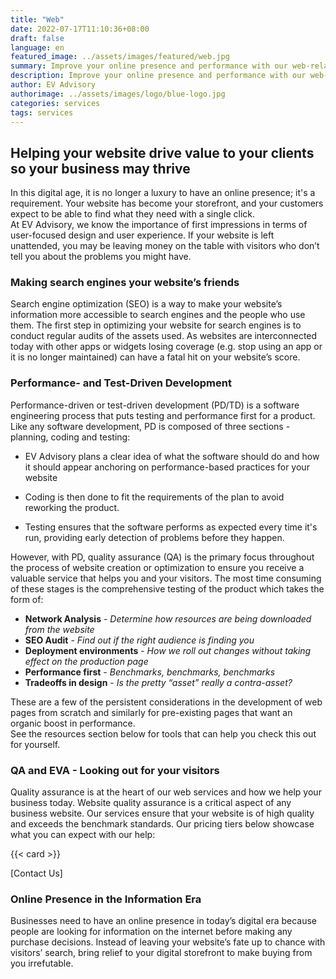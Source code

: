 ```yaml
---
title: "Web"
date: 2022-07-17T11:10:36+08:00
draft: false
language: en
featured_image: ../assets/images/featured/web.jpg
summary: Improve your online presence and performance with our web-related consulting services. From strategy to implementation, we help drive traffic and revenue to your website.  
description: Improve your online presence and performance with our web-related consulting services. From strategy to implementation, we help drive traffic and revenue to your website.  
author: EV Advisory
authorimage: ../assets/images/logo/blue-logo.jpg
categories: services
tags: services
---
```



## Helping your website drive value to your clients so your business may thrive


In this digital age, it is no longer a luxury to have an online presence; it's a requirement.
Your website has become your storefront, and your customers expect to be able to find what they need with a single click.  
At EV Advisory, we know the importance of first impressions in terms of user-focused design and user experience.
If your website is left unattended, you may be leaving money on the table with visitors who don’t tell you about the
problems you might have.  

### Making search engines your website’s friends

Search engine optimization (SEO) is a way to make your website’s information more accessible to
search engines and the people who use them. The first step in optimizing your website for search
engines is to conduct regular audits of the assets used. As websites are interconnected today with
other apps or widgets losing coverage (e.g. stop using an app or it is no longer maintained) can
have a fatal hit on your website’s score.  

### Performance- and Test-Driven Development

Performance-driven or test-driven development (PD/TD) is a software engineering process that puts
testing and performance first for a product. Like any software development, PD is composed of three
sections - planning, coding and testing:    

- EV Advisory plans a clear idea of what the software should do and how it should appear anchoring
on performance-based practices for your website     

- Coding is then done to fit the requirements of the plan to avoid reworking the product.  

- Testing ensures that the software performs as expected every time it's run, providing early
detection of problems before they happen.   

However, with PD, quality assurance (QA) is the primary focus throughout the process of
website creation or optimization to ensure you receive a valuable service that helps you and
your visitors. The most time consuming of these stages is the comprehensive testing of the
product which takes the form of:   

-  **Network Analysis** - *Determine how resources are being downloaded from the website*  
- **SEO Audit** - *Find out if the right audience is finding you*   
- **Deployment environments** - *How we roll out changes without taking effect on the production page*  
- **Performance first** - *Benchmarks, benchmarks, benchmarks*  
- **Tradeoffs in design** - *Is the pretty “asset” really a contra-asset?*  

These are a few of the persistent considerations in the development of web pages from scratch
and similarly for pre-existing pages that want an organic boost in performance.  
See the resources section below for tools that can help you check this out for yourself.

### QA and EVA - Looking out for your visitors


Quality assurance is at the heart of our web services and how we help your business today.
Website quality assurance is a critical aspect of any business website. Our services ensure
that your website is of high quality and exceeds the benchmark standards. Our pricing tiers
below showcase what you can expect with our help:

{{< card >}}

[Contact Us]

### Online Presence in the Information Era

Businesses need to have an online presence in today’s digital era because people are looking
for information on the internet before making any purchase decisions.  Instead of leaving your
website’s fate up to chance with visitors’ search, bring relief to your digital storefront to
make buying from you irrefutable.  
